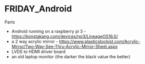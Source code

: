 # FRIDAY_Android
Parts

+ Android running on a raspberry pi 3 - https://konstakang.com/devices/rpi3/LineageOS16.0/
+ a 2 way acrylic mirror - https://www.plasticstockist.com/Acrylic-Mirror/Two-Way-See-Thru-Acrylic-Mirror-Sheet.aspx
+ LVDS to HDMI driver board
+ an old laptop monitor (the darker the black value the better)

